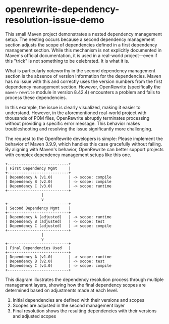 # openrewrite-dependency-resolution-issue-demo
This small Maven project demonstrates a nested dependency management setup. The nesting occurs because a second dependency management section adjusts the scope of dependencies defined in a first dependency management section. While this mechanism is not explicitly documented in Maven's official documentation, it is used in a real-world project—even if this "trick" is not something to be celebrated. It is what it is.

What is particularly noteworthy in the second dependency management section is the absence of version information for the dependencies. Maven has no issue with this and correctly uses the version numbers from the first dependency management section. However, OpenRewrite (specifically the `maven-rewrite` module in version 8.42.4) encounters a problem and fails to process these dependencies.

In this example, the issue is clearly visualized, making it easier to understand. However, in the aforementioned real-world project with thousands of POM files, OpenRewrite abruptly terminates processing without providing a specific error message. This behavior makes troubleshooting and resolving the issue significantly more challenging.

The request to the OpenRewrite developers is simple: Please implement the behavior of Maven 3.9.9, which handles this case gracefully without failing. By aligning with Maven's behavior, OpenRewrite can better support projects with complex dependency management setups like this one.

```
+---------------------------+
| First Dependency Mgmt     |
+---------------------------+
| Dependency A (v1.0)       | -> scope: compile
| Dependency B (v2.0)       | -> scope: compile
| Dependency C (v3.0)       | -> scope: runtime
+---------------------------+
                |
                v
+---------------------------+
| Second Dependency Mgmt    |
+---------------------------+
| Dependency A (adjusted)   | -> scope: runtime
| Dependency B (adjusted)   | -> scope: test
| Dependency C (adjusted)   | -> scope: compile
+---------------------------+
                |
                v
+---------------------------+
| Final Dependencies Used   |
+---------------------------+
| Dependency A (v1.0)       | -> scope: runtime
| Dependency B (v2.0)       | -> scope: test
| Dependency C (v3.0)       | -> scope: compile
+---------------------------+
```

This diagram illustrates the dependency resolution process through multiple management layers, showing how the final dependency scopes are determined based on adjustments made at each level.

1. Initial dependencies are defined with their versions and scopes
2. Scopes are adjusted in the second management layer
3. Final resolution shows the resulting dependencies with their versions and adjusted scopes





